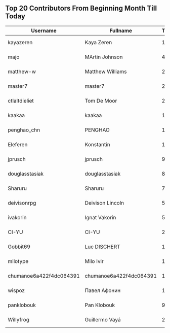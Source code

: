 ## Top 20 Contributors From Beginning Month Till Today ##
|Username|Fullname|Translated|DateJoined|Language|
|--------|--------|----------|----------|-------|
|kayazeren|Kaya Zeren|1164|2020-06-19T07:05:24Z|tr|
|majo|MArtin Johnson|486|2020-06-19T18:19:45Z|sv|
|matthew-w|Matthew Williams|253|2021-03-01T11:40:28.|en_AU|
|master7|master7|243|2020-06-19T18:20:39.|pl|
|ctlaltdieliet|Tom De Moor|220|2020-06-19T16:30:47Z|nl|
|kaakaa|kaakaa|187|2020-06-19T18:20:26Z|ja|
|penghao_chn|PENGHAO|155|2023-08-20T08:42:49.|zh_Hans|
|Eleferen|Konstantin|153|2022-10-13T14:04:24Z|ru|
|jprusch|jprusch|90|2021-06-28T12:00:18.|de|
|douglasstasiak|douglasstasiak|85|2023-08-13T03:31:09.|pt_BR|
|Sharuru|Sharuru|74|2020-06-19T18:20:22.|zh_Hans|
|deivisonrpg|Deivison Lincoln|59|2023-08-18T17:14:08.|pt_BR|
|ivakorin|Ignat Vakorin|51|2023-08-21T19:01:16.|ru|
|CI-YU|CI-YU|23|2022-11-16T02:14:58.|zh_Hant|
|Gobbit69|Luc DISCHERT|18|2023-08-24T15:42:11.|fr|
|milotype|Milo Ivir|13|2021-10-30T10:27:42.|hr|
|chumanoe6a422f4dc064391|chumanoe6a422f4dc064391|12|2023-08-07T16:48:44.|vi|
|wispoz|Павел Афонин|10|2023-07-17T11:37:50.|ru|
|panklobouk|Pan Klobouk|9|2023-04-19T11:34:10.|cs|
|Willyfrog|Guillermo Vayá|2|2020-06-24T18:46:47Z|es|
